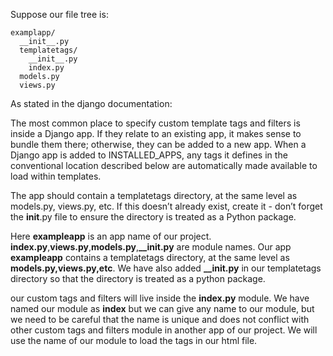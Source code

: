 Suppose our file tree is:

```
examplapp/
  __init__.py
  templatetags/
    __init__.py
    index.py
  models.py
  views.py

```
As stated in the django documentation:

The most common place to specify custom template tags and filters is inside a Django app. If they relate to an existing app, it makes sense to bundle them there; otherwise, they can be added to a new app. When a Django app is added to INSTALLED_APPS, any tags it defines in the conventional location described below are automatically made available to load within templates.

The app should contain a templatetags directory, at the same level as models.py, views.py, etc. If this doesn’t already exist, create it - don’t forget the __init__.py file to ensure the directory is treated as a Python package.

Here **exampleapp** is an app name of our project. **index.py**,**views.py**,**models.py**,**__init.py** are module names. Our app **exampleapp** contains a templatetags directory, at the same level as **models.py,views.py,etc**. We have also added **__init.py** in our templatetags directory so that the directory is treated as a python package. 

our custom tags and filters will live inside the **index.py** module. We have named our module as **index** but we can give any name to our module, but we need to be careful that the name is unique and does not conflict with other custom tags and filters module in another app of our project. We will use the name of our module to load the tags in our html file. 

